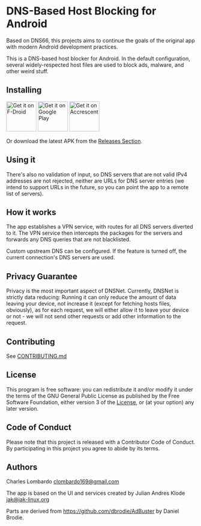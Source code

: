 DNS-Based Host Blocking for Android
===================================
Based on DNS66, this projects aims to continue the goals of the original
app with modern Android development practices.

This is a DNS-based host blocker for Android. In the default configuration,
several widely-respected host files are used to block ads, malware, and other
weird stuff.

Installing
----------

[<img src="https://fdroid.gitlab.io/artwork/badge/get-it-on.png"
     alt="Get it on F-Droid"
     height="80">](https://f-droid.org/packages/dev.clombardo.dnsnet/)
[<img src="https://play.google.com/intl/en_us/badges/images/generic/en-play-badge.png"
     alt="Get it on Google Play"
     height="80">](https://play.google.com/store/apps/details?id=dev.clombardo.dnsnet)
[<img src="https://accrescent.app/badges/get-it-on.png"
     alt="Get it on Accrescent"
     height="80">](https://accrescent.app/app/dev.clombardo.dnsnet)

Or download the latest APK from the [Releases Section](https://github.com/t895/DNSNet/releases/latest).

Using it
---------
There's also no validation of input, so DNS servers that are not valid IPv4
addresses are not rejected, neither are URLs for DNS server entries (we intend
to support URLs in the future, so you can point the app to a remote list of
servers).

How it works
------------
The app establishes a VPN service, with routes for all DNS servers diverted to
it. The VPN service then intercepts the packages for the servers and forwards
any DNS queries that are not blacklisted.

Custom upstream DNS can be configured. If the feature is turned off, the
current connection's DNS servers are used.

Privacy Guarantee
-----------------
Privacy is the most important aspect of DNSNet. Currently, DNSNet is strictly
data reducing: Running it can only reduce the amount of data leaving your
device, not increase it (except for fetching hosts files, obviously), as for
each request, we will either allow it to leave your device or not - we will
not send other requests or add other information to the request.

Contributing
------------
See [CONTRIBUTING.md](CONTRIBUTING.md)

License
-------
This program is free software: you can redistribute it and/or modify
it under the terms of the GNU General Public License as published by
the Free Software Foundation, either version 3 of the [License](COPYING), or
(at your option) any later version.

Code of Conduct
---------------
Please note that this project is released with a Contributor Code of
Conduct. By participating in this project you agree to abide by its terms.

Authors
-------
Charles Lombardo <clombardo169@gmail.com>

The app is based on the UI and services created by Julian Andres Klode <jak@jak-linux.org>

Parts are derived from https://github.com/dbrodie/AdBuster by Daniel Brodie.
